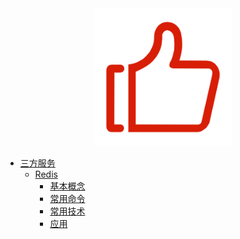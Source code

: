 <div align=center><img src="./img/admire.png" width=220/></div>

* [三方服务](/doc/server/)
    * [Redis](/doc/server/redis.md)
        * [基本概念]()
        * [常用命令]()
        * [常用技术]()
        * [应用]()
